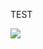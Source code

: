 TEST

[![](https://jitpack.io/v/ardakaplan/RDALogger.svg)](https://jitpack.io/#ardakaplan/RDALogger)